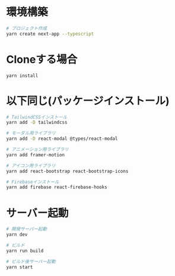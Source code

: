 # 環境構築

```bash
# プロジェクト作成
yarn create next-app --typescript
```

# Cloneする場合

```
yarn install
```

# 以下同じ(パッケージインストール)

```bash
# TailwindCSSインストール
yarn add -D tailwindcss

# モーダル用ライブラリ
yarn add -D react-modal @types/react-modal

# アニメーション用ライブラリ
yarn add framer-motion

# アイコン用ライブラリ
yarn add react-bootstrap react-bootstrap-icons

# Firebaseインストール
yarn add firebase react-firebase-hooks
```

# サーバー起動

```bash
# 開発サーバー起動
yarn dev
```

```bash
# ビルド
yarn run build

# ビルド後サーバー起動
yarn start
```
